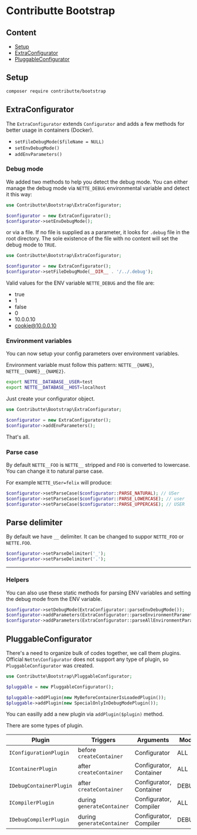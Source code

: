 # Contributte Bootstrap

## Content

- [Setup](#setup)
- [ExtraConfigurator](#extraconfigurator)
- [PluggableConfigurator](#pluggableconfigurator)

## Setup

```bash
composer require contributte/bootstrap
```

## ExtraConfigurator

The `ExtraConfigurator` extends `Configurator` and adds a few methods for better usage in containers (Docker).

- `setFileDebugMode($fileName = NULL)`
- `setEnvDebugMode()`
- `addEnvParameters()`

### Debug mode

We added two methods to help you detect the debug mode. You can either manage the debug mode via `NETTE_DEBUG` environmental variable and detect it this way:

```php
use Contributte\Bootstrap\ExtraConfigurator;

$configurator = new ExtraConfigurator();
$configurator->setEnvDebugMode();
```

or via a file. If no file is supplied as a parameter, it looks for `.debug` file in the root directory. The sole existence of the file with no content will set the debug mode to `TRUE`.

```php
use Contributte\Bootstrap\ExtraConfigurator;

$configurator = new ExtraConfigurator();
$configurator->setFileDebugMode(__DIR__ . '/../.debug');
```

Valid values for the ENV variable `NETTE_DEBUG` and the file are:

- true
- 1
- false
- 0
- 10.0.0.10
- cookie@10.0.0.10

### Environment variables

You can now setup your config parameters over environment variables.

Environment variable must follow this pattern: `NETTE__{NAME}`, `NETTE__{NAME}__{NAME2}`.

```bash
export NETTE__DATABASE__USER=test
export NETTE__DATABASE__HOST=localhost
```

Just create your configurator object.

```php
use Contributte\Bootstrap\ExtraConfigurator;

$configurator = new ExtraConfigurator();
$configurator->addEnvParameters();
```

That's all.

### Parse case

By default `NETTE__FOO` is `NETTE__` stripped and `FOO` is converted to lowercase. You can change it to
natural parse case.

For example `NETTE_USer=felix` will produce:

```php
$configurator->setParseCase($configurator::PARSE_NATURAL); // USer
$configurator->setParseCase($configurator::PARSE_LOWERCASE); // user
$configurator->setParseCase($configurator::PARSE_UPPERCASE); // USER
```

## Parse delimiter

By default we have `__` delimiter. It can be changed to suppor `NETTE_FOO` or `NETTE.FOO`.

```php
$configurator->setParseDelimiter('_');
$configurator->setParseDelimiter('.');
```

-----

### Helpers

You can also use these static methods for parsing ENV variables and setting the debug mode from the ENV variable.

```php
$configurator->setDebugMode(ExtraConfigurator::parseEnvDebugMode());
$configurator->addParameters(ExtraConfigurator::parseEnvironmentParameters());
$configurator->addParameters(ExtraConfigurator::parseAllEnvironmentParameters());
```

## PluggableConfigurator

There's a need to organize bulk of codes together, we call them plugins. Official `Nette\Configurator` does not support
any type of plugin, so `PluggableConfigurator` was created.

```php
use Contributte\Bootstrap\PluggableConfigurator;

$pluggable = new PluggableConfigurator();

$pluggable->addPlugin(new MyBeforeContainerIsLoadedPlugin());
$pluggable->addPlugin(new SpecialOnlyInDebugModePlugin());
```

You can easilly add a new plugin via `addPlugin($plugin)` method.

There are some types of plugin.

| Plugin                  | Triggers                   | Arguments               | Mode  |
|-------------------------|----------------------------|-------------------------|-------|
| `IConfigurationPlugin`  | before `createContainer`   | Configurator            | ALL   |
| `IContainerPlugin`      | after `createContainer`    | Configurator, Container | ALL   |
| `IDebugContainerPlugin` | after `createContainer`    | Configurator, Container | DEBUG |
| `ICompilerPlugin`       | during `generateContainer` | Configurator, Compiler  | ALL   |
| `IDebugCompilerPlugin`  | during `generateContainer` | Configurator, Compiler  | DEBUG |

